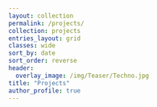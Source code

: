 ```yaml
---
layout: collection
permalink: /projects/
collection: projects
entries_layout: grid
classes: wide
sort_by: date
sort_order: reverse
header:
  overlay_image: /img/Teaser/Techno.jpg
title: "Projects"
author_profile: true
---
```

